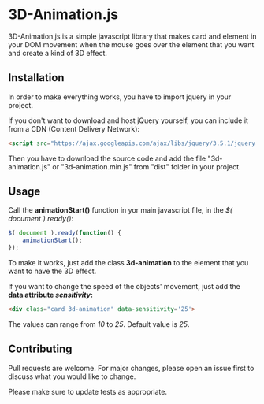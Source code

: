 # 3D-Animation.js

3D-Animation.js is a simple javascript library that makes card and element in your DOM movement when the mouse goes over the element that you want and create a kind of 3D effect.

## Installation

In order to make everything works, you have to import jquery in your project.

If you don't want to download and host jQuery yourself, you can include it from a CDN (Content Delivery Network):

```html
<script src="https://ajax.googleapis.com/ajax/libs/jquery/3.5.1/jquery.min.js"></script>
```

Then you have to download the source code and add the file "3d-animation.js" or "3d-animation.min.js" from "dist" folder in your project.

## Usage

Call the **animationStart()** function in yor main javascript file, in the *$( document ).ready()*:

```javascript
$( document ).ready(function() {
    animationStart();
});
```
To make it works, just add the class **3d-animation** to the element that you want to have the 3D effect.

If you want to change the speed of the objects' movement, just add the **data attribute _sensitivity_:**

```html
<div class="card 3d-animation" data-sensitivity='25'>
```

The values can range from _10_ to _25_. Default value is _25_.

## Contributing
Pull requests are welcome. For major changes, please open an issue first to discuss what you would like to change.

Please make sure to update tests as appropriate.